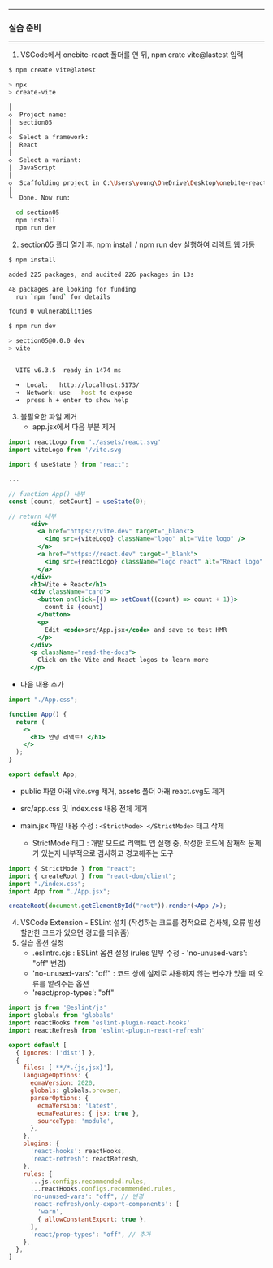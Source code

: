 -----
### 실습 준비
-----
1. VSCode에서 onebite-react 폴더를 연 뒤, npm crate vite@lastest 입력
```bash
$ npm create vite@latest

> npx
> create-vite

│
◇  Project name:
│  section05
│
◇  Select a framework:
│  React
│
◇  Select a variant:
│  JavaScript
│
◇  Scaffolding project in C:\Users\young\OneDrive\Desktop\onebite-react\section05...
│
└  Done. Now run:

  cd section05
  npm install
  npm run dev
```

2. section05 폴더 열기 후, npm install / npm run dev 실행하여 리액트 웹 가동
```bash
$ npm install

added 225 packages, and audited 226 packages in 13s

48 packages are looking for funding
  run `npm fund` for details

found 0 vulnerabilities

$ npm run dev

> section05@0.0.0 dev
> vite


  VITE v6.3.5  ready in 1474 ms

  ➜  Local:   http://localhost:5173/
  ➜  Network: use --host to expose
  ➜  press h + enter to show help
```

3. 불필요한 파일 제거
   - app.jsx에서 다음 부분 제거
```jsx
import reactLogo from './assets/react.svg'
import viteLogo from '/vite.svg'
```
```jsx
import { useState } from "react";

...

// function App() 내부
const [count, setCount] = useState(0);

// return 내부
      <div>
        <a href="https://vite.dev" target="_blank">
          <img src={viteLogo} className="logo" alt="Vite logo" />
        </a>
        <a href="https://react.dev" target="_blank">
          <img src={reactLogo} className="logo react" alt="React logo" />
        </a>
      </div>
      <h1>Vite + React</h1>
      <div className="card">
        <button onClick={() => setCount((count) => count + 1)}>
          count is {count}
        </button>
        <p>
          Edit <code>src/App.jsx</code> and save to test HMR
        </p>
      </div>
      <p className="read-the-docs">
        Click on the Vite and React logos to learn more
      </p>
```

  - 다음 내용 추가
```jsx
import "./App.css";

function App() {
  return (
    <>
      <h1> 안녕 리액트! </h1>
    </>
  );
}

export default App;
```

  - public 파일 아래 vite.svg 제거, assets 폴더 아래 react.svg도 제거

  - src/app.css 및 index.css 내용 전체 제거
  - main.jsx 파일 내용 수정 : ```<StrictMode> </StrictMode>``` 태그 삭제
    + StrictMode 태그 : 개발 모드로 리액트 앱 실행 중, 작성한 코드에 잠재적 문제가 있는지 내부적으로 검사하고 경고해주는 도구
```jsx
import { StrictMode } from "react";
import { createRoot } from "react-dom/client";
import "./index.css";
import App from "./App.jsx";

createRoot(document.getElementById("root")).render(<App />);
```

4. VSCode Extension - ESLint 설치 (작성하는 코드를 정적으로 검사해, 오류 발생할만한 코드가 있으면 경고를 띄워줌)
5. 실습 옵션 설정
   - .eslintrc.cjs : ESLint 옵션 설정 (rules 일부 수정 - 'no-unused-vars': "off" 변경)
   - 'no-unused-vars': "off" : 코드 상에 실제로 사용하지 않는 변수가 있을 때 오류를 알려주는 옵션
   - 'react/prop-types': "off" 
```cjs
import js from '@eslint/js'
import globals from 'globals'
import reactHooks from 'eslint-plugin-react-hooks'
import reactRefresh from 'eslint-plugin-react-refresh'

export default [
  { ignores: ['dist'] },
  {
    files: ['**/*.{js,jsx}'],
    languageOptions: {
      ecmaVersion: 2020,
      globals: globals.browser,
      parserOptions: {
        ecmaVersion: 'latest',
        ecmaFeatures: { jsx: true },
        sourceType: 'module',
      },
    },
    plugins: {
      'react-hooks': reactHooks,
      'react-refresh': reactRefresh,
    },
    rules: {
      ...js.configs.recommended.rules,
      ...reactHooks.configs.recommended.rules,
      'no-unused-vars': "off", // 변경
      'react-refresh/only-export-components': [
        'warn',
        { allowConstantExport: true },
      ],
      'react/prop-types': "off", // 추가
    },
  },
]
```
